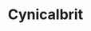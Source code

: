 ---
title: Cynicalbrit
crosslinks:
- cynicalbritofficial
- youtubot
- JonTron
- u_imguralbumbot
- pcgaming
- Destiny
- Shaboozey
- IAmA
- SubredditDrama
- roguelikes
- AskReddit
- LivestreamFail
- masseffect
- programming
- traps
- KotakuInAction
- Gamingcirclejerk
- gamerghazi
- Xcom
- Feminism
---
